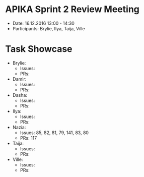 # APIKA Sprint 2 Review Meeting
* Date: 16.12.2016 13:00 - 14:30
* Participants: Brylie, Ilya, Taija, Ville

# Task Showcase
* Brylie:
    - Issues:
    - PRs:
* Damir:
    - Issues:
    - PRs:
* Dasha:
    - Issues:
    - PRs:
* Ilya:
    - Issues:
    - PRs:
* Nazia:
    - Issues: 85, 82, 81, 79, 141, 83, 80
    - PRs: 117
* Taija:
    - Issues:
    - PRs: 
* Ville:
    - Issues:
    - PRs: 
